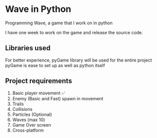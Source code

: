 # Wave in Python

Programming Wave, a game that I work on in python

I have one week to work on the game and release the source code.

## Libraries used
For better experience, pyGame library will be used for the entire project
pyGame is ease to set up as well as python itself

## Project requirements
1. Basic player movement ✅
2. Enemy (Basic and Fast) spawn in movement
3. Trails
4. Collisions
5. Particles (Optional)
6. Waves (max 10)
7. Game Over screen
8. Cross-platform
